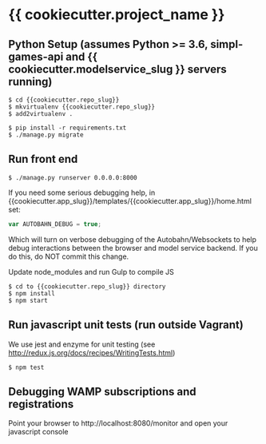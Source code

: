 # {{ cookiecutter.project_name }}

## Python Setup (assumes Python >= 3.6, simpl-games-api and {{ cookiecutter.modelservice_slug }} servers running)

```shell
$ cd {{cookiecutter.repo_slug}}
$ mkvirtualenv {{cookiecutter.repo_slug}}
$ add2virtualenv .

$ pip install -r requirements.txt
$ ./manage.py migrate
```

## Run front end

```shell
$ ./manage.py runserver 0.0.0.0:8000
```

If you need some serious debugging help, in {{cookiecutter.app_slug}}/templates/{{cookiecutter.app_slug}}/home.html set:

```js
var AUTOBAHN_DEBUG = true;
```

Which will turn on verbose debugging of the Autobahn/Websockets to help debug interactions between the browser and model service backend.
If you do this, do NOT commit this change.

Update node_modules and run Gulp to compile JS

```shell
$ cd to {{cookiecutter.repo_slug}} directory
$ npm install
$ npm start
```

## Run javascript unit tests (run outside Vagrant)

We use jest and enzyme for unit testing (see http://redux.js.org/docs/recipes/WritingTests.html)

```shell
$ npm test
```

## Debugging WAMP subscriptions and registrations

Point your browser to http://localhost:8080/monitor and open your javascript console
